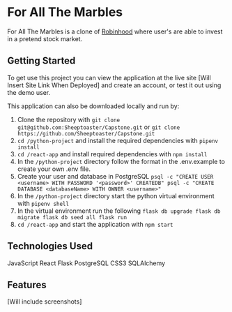 # For All The Marbles 
For All The Marbles is a clone of [Robinhood](https://robinhood.com/) where user's are able to invest in a pretend stock market.

## Getting Started
To get use this project you can view the application at the live site [Will Insert Site Link When Deployed] and create an account, or test it out using the demo user.

This application can also be downloaded locally and run by:
  1. Clone the repository with `git clone git@github.com:Sheeptoaster/Capstone.git` or `git clone https://github.com/Sheeptoaster/Capstone.git`
  2. `cd /python-project` and install the required dependencies with `pipenv install`
  3. `cd /react-app` and install required dependencies with `npm install`
  4. In the `/python-project` directory follow the format in the .env.example to create your own .env file.
  5. Create your user and database in PostgreSQL
  `psql -c "CREATE USER <username> WITH PASSWORD '<password>' CREATEDB"
  psql -c "CREATE DATABASE <databaseName> WITH OWNER <username>"`
  6. In the `/python-project` directory start the python virtual environment with `pipenv shell`
  7. In the virtual environment run the following
  `flask db upgrade
  flask db migrate
  flask db seed all
  flask run`
  8. `cd /react-app` and start the application with `npm start`
  
  ## Technologies Used
  JavaScript
  React
  Flask
  PostgreSQL
  CSS3
  SQLAlchemy
  
  ## Features
  
  [Will include screenshots]
